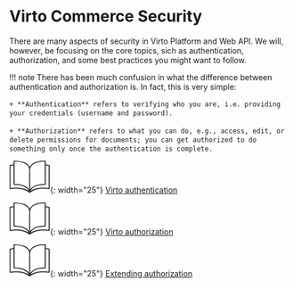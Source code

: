# Virto Commerce Security

There are many aspects of security in Virto Platform and Web API. We will, however, be focusing on the core topics, sich as authentication, authorization, and some best practices you might want to follow.

!!! note
	There has been much confusion in what the difference between authentication and authorization is. In fact, this is very simple:

	+ **Authentication** refers to verifying who you are, i.e. providing your credentials (username and password).

	+ **Authorization** refers to what you can do, e.g., access, edit, or delete permissions for documents; you can get authorized to do something only once the authentication is complete.


![Readmore](media/readmore.png){: width="25"} [Virto authentication](authentication/issuing-and-using-access-token.md)

![Readmore](media/readmore.png){: width="25"} [Virto authorization](authorization/overview.md)

![Readmore](media/readmore.png){: width="25"} [Extending authorization](extensions/extending-authorization-policies.md)